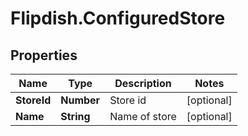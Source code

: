 # Flipdish.ConfiguredStore

## Properties
Name | Type | Description | Notes
------------ | ------------- | ------------- | -------------
**StoreId** | **Number** | Store id | [optional] 
**Name** | **String** | Name of store | [optional] 


